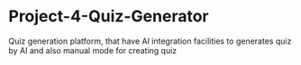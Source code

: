 # Project-4-Quiz-Generator
Quiz generation platform, that have AI integration facilities to generates quiz by AI and also manual mode for creating quiz
